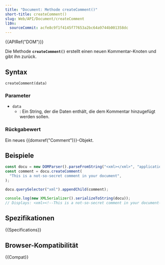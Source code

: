 ```yaml
---
title: "Document: Methode createComment()"
short-title: createComment()
slug: Web/API/Document/createComment
l10n:
  sourceCommit: acfe8c9f1f4145f77653a2bc64a9744b001358dc
---
```


{{APIRef("DOM")}}

Die Methode **`createComment()`** erstellt einen neuen Kommentar-Knoten und gibt ihn zurück.

## Syntax

```js-nolint
createComment(data)
```

### Parameter

- `data`
  - : Ein String, der die Daten enthält, die dem Kommentar hinzugefügt werden sollen.

### Rückgabewert

Ein neues {{domxref("Comment")}}-Objekt.

## Beispiele

```js
const docu = new DOMParser().parseFromString("<xml></xml>", "application/xml");
const comment = docu.createComment(
  "This is a not-so-secret comment in your document",
);

docu.querySelector("xml").appendChild(comment);

console.log(new XMLSerializer().serializeToString(docu));
// Displays: <xml><!--This is a not-so-secret comment in your document--></xml>
```

## Spezifikationen

{{Specifications}}

## Browser-Kompatibilität

{{Compat}}
